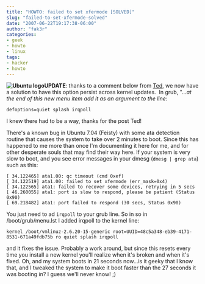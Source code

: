 ```yaml
---
title: "HOWTO: failed to set xfermode [SOLVED]"
slug: "failed-to-set-xfermode-solved"
date: "2007-06-22T19:17:38-06:00"
author: "fak3r"
categories:
- geek
- howto
- linux
tags:
- hacker
- howto
---
```


**![Ubuntu logo](http://fak3r.com/wp-content/uploads/2007/06/ubuntulogo.png)UPDATE**: thanks to a comment below from [Ted](http://1isa2isb.com/), we now have a solution to have this option persist across kernel updates.  In grub, "..._at the end of this new menu item add it as an argument to the line_:


    
    defoptions=quiet splash irqpoll



I knew there had to be a way, thanks for the post Ted!

There's a known bug in Ubuntu 7.04 (Feisty) with some ata detection routine that causes the system to take over 2 minutes to boot. Since this has happened to me more than once I'm documenting it here for me, and for other desperate souls that may find their way here. If your system is very slow to boot, and you see error messages in your dmesg (`dmesg | grep ata`) such as this:

    
    [ 34.122465] ata1.00: qc timeout (cmd 0xef)
    [ 34.122519] ata1.00: failed to set xfermode (err_mask=0x4)
    [ 34.122565] ata1: failed to recover some devices, retrying in 5 secs
    [ 46.260055] ata1: port is slow to respond, please be patient (Status 0x90)
    [ 69.218482] ata1: port failed to respond (30 secs, Status 0x90)





You just need to ad `irqpoll` to your grub line. So in so in /boot/grub/menu.lst I added irqpoll to the kernel line:

    
    kernel /boot/vmlinuz-2.6.20-15-generic root=UUID=48c5a348-eb39-4171-8531-671a49fdb75b ro quiet splash irqpoll


and it fixes the issue. Probably a work around, but since this resets every time you install a new kernel you'll realize when it's broken and when it's fixed. Oh, and my system boots in 21 seconds now...is it geeky that I know that, and I tweaked the system to make it boot faster than the 27 seconds it was booting in? I guess we'll never know! ;)

